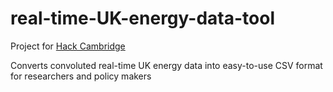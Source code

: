 # real-time-UK-energy-data-tool

Project for [Hack Cambridge](https://hackcambridge.com/)

Converts convoluted real-time UK energy data into easy-to-use CSV format for researchers and policy makers

